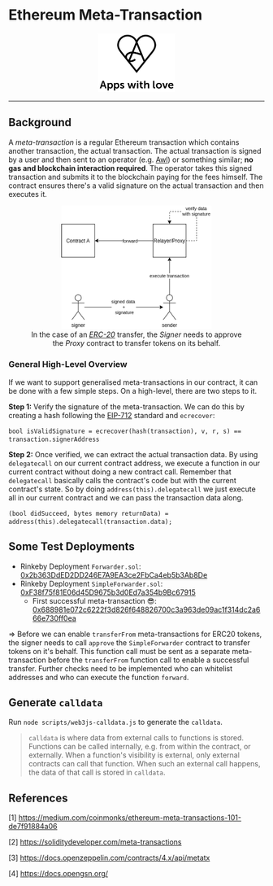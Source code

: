 # Ethereum Meta-Transaction
<p align="center">
  <img src="assets/img/Awl_Logo.png" alt="Awl Logo" width="30%" />
</p>

----------------------

## Background
A *meta-transaction* is a regular Ethereum transaction which contains another transaction, the actual transaction. The actual transaction is signed by a user and then sent to an operator (e.g. [Awl](https://appswithlove.com)) or something similar; **no gas and blockchain interaction required**. The operator takes this signed transaction and submits it to the blockchain paying for the fees himself. The contract ensures there's a valid signature on the actual transaction and then executes it.

<figure align="center">
  <img src="assets/img/metatx.png" alt="Meta-Transaction: Overview" width="70%"/>
  <figcaption>In the case of an <a href="https://eips.ethereum.org/EIPS/eip-20" target="_blank"><em>ERC-20</em></a> transfer, the <em>Signer</em> needs to approve the <em>Proxy</em> contract to transfer tokens on its behalf.</figcaption>
</figure>

### General High-Level Overview
If we want to support generalised meta-transactions in our contract, it can be done with a few simple steps. On a high-level, there are two steps to it.

**Step 1:** Verify the signature of the meta-transaction. We can do this by creating a hash following the [EIP-712](https://eips.ethereum.org/EIPS/eip-712) standard and `ecrecover`:
```solidity
bool isValidSignature = ecrecover(hash(transaction), v, r, s) == transaction.signerAddress
```

**Step 2:** Once verified, we can extract the actual transaction data. By using `delegatecall` on our current contract address, we execute a function in our current contract without doing a new contract call. Remember that `delegatecall` basically calls the contract's code but with the current contract's state. So by doing `address(this).delegatecall` we just execute all in our current contract and we can pass the transaction data along.
```solidity
(bool didSucceed, bytes memory returnData) = address(this).delegatecall(transaction.data);
```

## Some Test Deployments
- Rinkeby Deployment `Forwarder.sol`: [0x2b363DdED2DD246E7A9EA3ce2FbCa4eb5b3Ab8De](https://rinkeby.etherscan.io/address/0x2b363DdED2DD246E7A9EA3ce2FbCa4eb5b3Ab8De)
- Rinkeby Deployment `SimpleForwarder.sol`: [0xF38f75f81E06d45D9675b3d0Ed7a354b9Bc67915](https://rinkeby.etherscan.io/address/0xF38f75f81E06d45D9675b3d0Ed7a354b9Bc67915)
  - First successful meta-transaction 😎: [0x688981e072c6222f3d826f648826700c3a963de09ac1f314dc2a666e730ff0ea](https://rinkeby.etherscan.io/tx/0x688981e072c6222f3d826f648826700c3a963de09ac1f314dc2a666e730ff0ea)

=> Before we can enable `transferFrom` meta-transactions for ERC20 tokens, the signer needs to call `approve` the `SimpleForwarder` contract to transfer tokens on it's behalf. This function call must be sent as a separate meta-transaction before the `transferFrom` function call to enable a successful transfer. Further checks need to be implemented who can whitelist addresses and who can execute the function `forward`.

## Generate `calldata`
Run `node scripts/web3js-calldata.js` to generate the `calldata`.
> `calldata` is where data from external calls to functions is stored. Functions can be called internally, e.g. from within the contract, or externally. When a function's visibility is external, only external contracts can call that function. When such an external call happens, the data of that call is stored in `calldata`.

## References
[1] https://medium.com/coinmonks/ethereum-meta-transactions-101-de7f91884a06

[2] https://soliditydeveloper.com/meta-transactions

[3] https://docs.openzeppelin.com/contracts/4.x/api/metatx

[4] https://docs.opengsn.org/